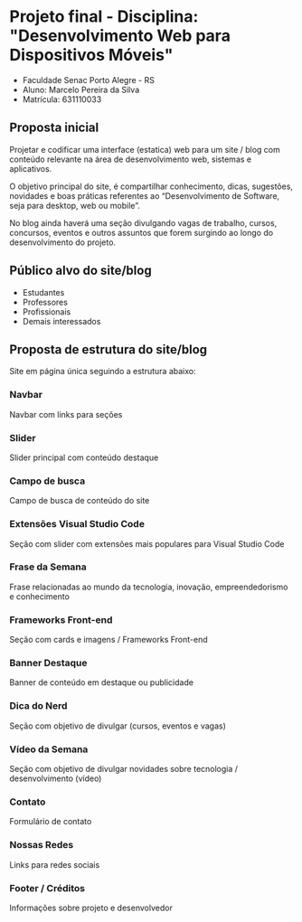  # Projeto final - Disciplina: "Desenvolvimento Web para Dispositivos Móveis"

  - Faculdade Senac Porto Alegre - RS
  - Aluno: Marcelo Pereira da Silva
  - Matrícula: 631110033


## Proposta inicial

Projetar e codificar uma interface (estatica) web para um site / blog com conteúdo relevante na área
de desenvolvimento web, sistemas e aplicativos.

O objetivo principal do site, é compartilhar conhecimento, dicas, sugestões, novidades e
boas práticas referentes ao “Desenvolvimento de Software, seja para desktop, web ou
mobile”.

No blog ainda haverá uma seção divulgando vagas de trabalho, cursos, concursos, eventos
e outros assuntos que forem surgindo ao longo do desenvolvimento do projeto.


## Público alvo do site/blog
- Estudantes
- Professores
- Profissionais
- Demais interessados


## Proposta de estrutura do site/blog
Site em página única seguindo a estrutura abaixo:


### Navbar
Navbar com links para seções


### Slider
Slider principal com conteúdo destaque


### Campo de busca
Campo de busca de conteúdo do site


### Extensões Visual Studio Code
Seção com slider com extensões mais populares para Visual Studio Code


### Frase da Semana
Frase relacionadas ao mundo da tecnologia, inovação, empreendedorismo e conhecimento


### Frameworks Front-end
Seção com cards e imagens / Frameworks Front-end


### Banner Destaque
Banner de conteúdo em destaque ou publicidade


### Dica do Nerd
Seção com objetivo de divulgar (cursos, eventos e vagas)


### Vídeo da Semana
Seção com objetivo de divulgar novidades sobre tecnologia / desenvolvimento (vídeo)


### Contato
Formulário de contato


### Nossas Redes
Links para redes sociais


### Footer / Créditos
Informações sobre projeto e desenvolvedor



